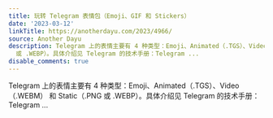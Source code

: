 ```yaml
---
title: 玩转 Telegram 表情包（Emoji、GIF 和 Stickers）
date: '2023-03-12'
linkTitle: https://anotherdayu.com/2023/4966/
source: Another Dayu
description: Telegram 上的表情主要有 4 种类型：Emoji、Animated（.TGS）、Video（.WEBM） 和 Static（.PNG
  或 .WEBP）。具体介绍见 Telegram 的技术手册：Telegram ...
disable_comments: true
---
```

Telegram 上的表情主要有 4 种类型：Emoji、Animated（.TGS）、Video（.WEBM） 和 Static（.PNG 或 .WEBP）。具体介绍见 Telegram 的技术手册：Telegram ...